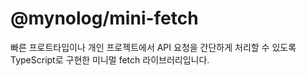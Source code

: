 # @mynolog/mini-fetch

빠른 프로트타입이나 개인 프로젝트에서 API 요청을 간단하게 처리할 수 있도록 TypeScript로 구현한 미니멀 fetch 라이브러리입니다.

